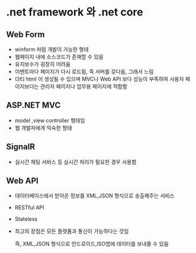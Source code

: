 # .net framework 와 .net core

## Web Form

- winform 처럼 개발이 가능한 형태
- 웹페이지 내에 소스코드가 존재할 수 있음
- 유지보수가 굉장히 어려움
- 이벤트마다 페이지가 다시 로드됨, 즉 서버를 갖다옴, 그래서 느림
- 더티 html 이 생성될 수 있으며 MVC나 Web API 보다 성능이 부족하여 사용자 페이지보다는 관리자 페이지나 업무용 페이지에 적합함

## ASP.NET MVC

- model ,view controller 형태임
- 웹 개발자에게 익숙한 형태

## SignalR

- 실시간 채팅 서비스 등 실시간 처리가 필요한 경우 사용함

## Web API

- 데이터베이스에서 받아온 정보를 XML,JSON 형식으로 송출해주는 서비스
- RESTful API
- Stateless
- 최고의 장점은 모든 플랫폼과 통신이 가능하다는 것임

    즉, XML,JSON 형식으로 안드로이드,ISO앱에 데이터를 보내줄 수 있음
